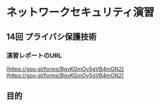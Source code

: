 # ネットワークセキュリティ演習
## 14回  プライバシ保護技術

### 演習レポートのURL

[https://goo.gl/forms/BgvKGmOy5gVB4mGN2](https://goo.gl/forms/BgvKGmOy5gVB4mGN2)

## 目的

